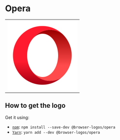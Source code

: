 Opera
=====

<!-- markdownlint-disable line-length no-inline-html -->
<table>
    <tr height=240>
        <td>
            <a href="https://github.com/alrra/browser-logos/tree/4ef8b2593b6d19c5e13f3b0d2ae76632b1fe8127/src/opera">
                <img width=230 src="https://raw.githubusercontent.com/alrra/browser-logos/4ef8b2593b6d19c5e13f3b0d2ae76632b1fe8127/src/opera/opera.svg?sanitize=true" alt="Opera browser logo">
            </a>
        </td>
    </tr>
</table>
<!-- markdownlint-enable line-length no-inline-html -->

How to get the logo
-------------------

Get it using:

* [`npm`][npm]: `npm install --save-dev @browser-logos/opera`
* [`Yarn`][yarn]: `yarn add --dev @browser-logos/opera`

<!-- Link labels: -->

[npm]: https://www.npmjs.com/
[yarn]: https://yarnpkg.com/
